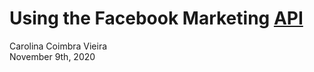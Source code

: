 # Using the Facebook Marketing [API](https://pypi.org/project/facebook-business/)
Carolina Coimbra Vieira  
November 9th, 2020

